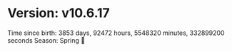 # Version: v10.6.17
Time since birth: 3853 days, 92472 hours, 5548320 minutes, 332899200 seconds
Season: Spring 🌸
